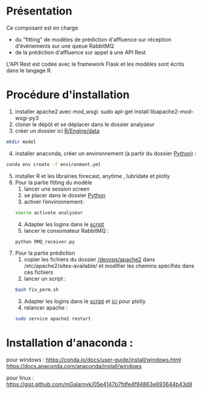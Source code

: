 # Présentation
Ce composant est en charge 
*  du "fitting" de modèles de prédiction d'affluence sur réception d'évènements sur une queue RabbitMQ 
*  de la prédiction d'affluence sur appel à une API Rest

L'API Rest est codée avec le framework Flask et les modèles sont écrits dans le langage R.

# Procédure d'installation
1. installer apache2 avec mod_wsgi: sudo apt-get install libapache2-mod-wsgi-py3
2. cloner le dépôt et se déplacer dans le dossier analyseur
3. créer un dossier ici [R/Engine/data](./R/Engine/data)
```bash 
mkdir model
```
4. installer anaconda, créer un environnement (à partir du dossier [Python](./Python)) :
```bash 
conda env create -f environment.yml
```
5. installer R et les librairies forecast, anytime , lubridate et plotly
6. Pour la partie fitting du modèle
   1. lancer une session screen
   2. se placer dans le dossier  [Python](./Python)
   3. activer l’environnement: 
   ```bash 
   source activate analyseur
   ```
   4. Adapter les logins dans le [script](./Python/RMQ_receiver.py)
   5. lancer le consomateur RabbitMQ : 
   ```bash 
   python RMQ_receiver.py
   ```
7. Pour la partie prédiction 
   1. copier les fichiers du dossier [/devops/apache2](./devops/apache2) dans /etc/apache2/sites-available/ et modifier les chemins spécifiés dans ces fichiers
   2. lancer un script : 
   ```bash 
   bash fix_perm.sh
   ```
   3. Adapter les logins dans le [script](./Python/DataLoader.py) et [ici](./R/Engine/src/forecasterService.R) pour plotly 
   4. relancer apache : 
   ```bash 
   sudo service apache2 restart
   ```

# Installation d'anaconda :  
pour windows :
https://conda.io/docs/user-guide/install/windows.html
https://docs.anaconda.com/anaconda/install/windows

pour linux :
https://gist.github.com/mGalarnyk/05e4147b7fdfe4f94863e693644b43d9

